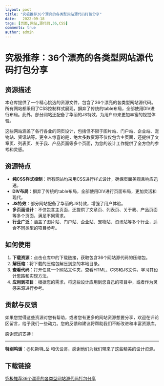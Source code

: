 ```yaml
---
layout: post
title: "究极推荐36个漂亮的各类型网站源代码打包分享"
date:   2022-09-18
tags: [页面,网站,源代码,36,CSS]
comments: true
author: admin
---
```

# 究极推荐：36个漂亮的各类型网站源代码打包分享

## 资源描述

本仓库提供了一个精心挑选的资源文件，包含了36个漂亮的各类型网站源代码。所有网站都采用了CSS控制样式展现，摒弃了传统的table布局，全部使用DIV进行布局。此外，部分网站还配备了华丽的JS特效，为用户带来更加丰富的视觉体验。

这些网站涵盖了各行各业的网页设计，包括但不限于图片站、门户站、企业站、宠物站、资讯站等。更令人惊喜的是，绝大多数资源不仅仅包含主页面，还提供了文章页、列表页、关于我、产品页面等多个页面，为您的设计工作提供了全方位的参考和灵感。

## 资源特点

- **纯CSS样式控制**：所有网站均采用CSS进行样式设计，确保页面美观且响应迅速。
- **DIV布局**：摒弃了传统的table布局，全部使用DIV进行页面布局，更加灵活和现代。
- **JS特效**：部分网站配备了华丽的JS特效，增强了用户体验。
- **多页面设计**：不仅包含主页面，还提供了文章页、列表页、关于我、产品页面等多个页面，满足不同需求。
- **行业广泛**：涵盖了图片站、门户站、企业站、宠物站、资讯站等多个行业，适合不同类型的项目参考。

## 如何使用

1. **下载资源**：点击仓库中的下载链接，获取包含36个网站源代码的压缩包。
2. **解压缩**：将下载的压缩包解压到您的本地目录。
3. **查看代码**：打开任意一个网站文件夹，查看HTML、CSS和JS文件，学习其设计思路和实现方法。
4. **应用到项目**：根据您的需求，将这些设计应用到您自己的项目中，或者作为灵感来源进行参考。

## 贡献与反馈

如果您觉得这些资源对您有帮助，或者您有更多的网站资源想要分享，欢迎在评论区留言，给予我们一些动力。您的反馈和建议将帮助我们不断改进和丰富资源库。

感谢您的支持！

---

**特别鸣谢**：@贝斯特_岳 和优设哥，感谢他们为我们带来了这些精美的设计资源。

## 下载链接

[究极推荐36个漂亮的各类型网站源代码打包分享](https://pan.quark.cn/s/ce9bc82b3841)